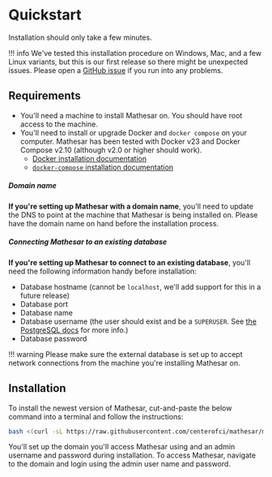 # Quickstart

Installation should only take a few minutes.

!!! info
    We've tested this installation procedure on Windows, Mac, and a few Linux variants, but this is our first release so there might be unexpected issues. Please open a [GitHub issue](https://github.com/centerofci/mathesar/issues) if you run into any problems.

## Requirements
- You'll need a machine to install Mathesar on. You should have root access to the machine.
- You'll need to install or upgrade Docker and `docker compose` on your computer. Mathesar has been tested with Docker v23 and Docker Compose v2.10 (although v2.0 or higher should work).
    - [Docker installation documentation](https://docs.docker.com/desktop/)
    - [`docker-compose` installation documentation](https://docs.docker.com/compose/install/)

##### Domain name
**If you're setting up Mathesar with a domain name**, you'll need to update the DNS to point at the machine that Mathesar is being installed on. Please have the domain name on hand before the installation process.

##### Connecting Mathesar to an existing database
**If you're setting up Mathesar to connect to an existing database**, you'll need the following information handy before installation:

- Database hostname (cannot be `localhost`, we'll add support for this in a future release)
- Database port
- Database name
- Database username (the user should exist and be a `SUPERUSER`. See [the PostgreSQL docs](https://www.postgresql.org/docs/13/sql-createrole.html) for more info.)
- Database password

!!! warning
    Please make sure the external database is set up to accept network connections from the machine you're installing Mathesar on.

## Installation
To install the newest version of Mathesar, cut-and-paste the below command into a terminal and follow the instructions:

```sh
bash <(curl -sL https://raw.githubusercontent.com/centerofci/mathesar/master/install.sh)
```

You'll set up the domain you'll access Mathesar using and an admin username and password during installation. To access Mathesar, navigate to the domain and login using the admin user name and password.
